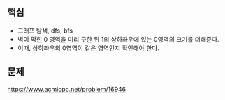 ## 핵심

- 그래프 탐색, dfs, bfs
- 벽이 막힌 0 영역을 미리 구한 뒤 1의 상하좌우에 있는 0영역의 크기를 더해준다.
- 이때, 상하좌우의 0영역이 같은 영역인지 확인해야 한다.

## 문제

https://www.acmicpc.net/problem/16946
